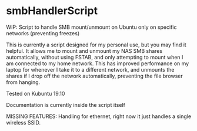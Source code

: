# smbHandlerScript
WIP: Script to handle SMB mount/unmount on Ubuntu only on specific networks (preventing freezes)

This is currently a script designed for my personal use, but you may find it helpful. It allows me to mount and unmount my NAS SMB shares automatically, without using FSTAB, and only attempting to mount when I am connected to my home network. This has improved performance on my laptop for whenever I take it to a different network, and unmounts the shares if I drop off the network automatically, preventing the file browser from hanging.

Tested on Kubuntu 19.10

Documentation is currently inside the script itself

MISSING FEATURES: 
Handling for ethernet, right now it just handles a single wireless SSID.

